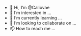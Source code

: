 - 👋 Hi, I’m @Caliovae
- 👀 I’m interested in ...
- 🌱 I’m currently learning ...
- 💞️ I’m looking to collaborate on ...
- 📫 How to reach me ...

<!---
Caliovae/Caliovae is a ✨ special ✨ repository because its `README.md` (this file) appears on your GitHub profile.
You can click the Preview link to take a look at your changes.
--->
